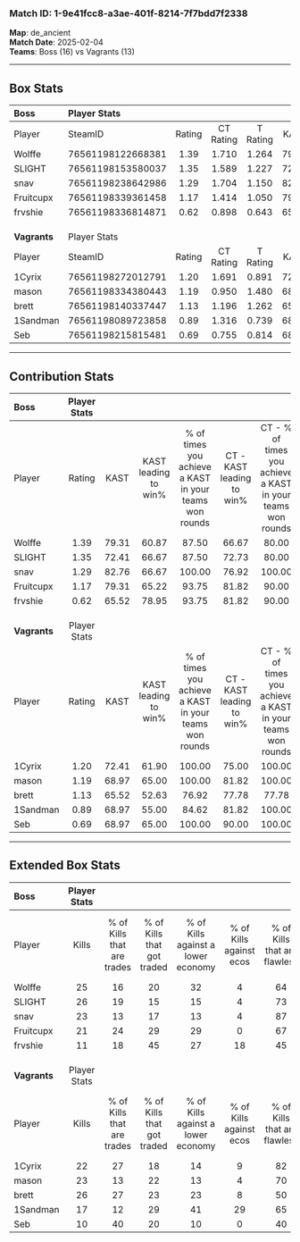 ### Match ID: 1-9e41fcc8-a3ae-401f-8214-7f7bdd7f2338  
**Map**: de_ancient  
**Match Date**: 2025-02-04  
**Teams**: Boss (16) vs Vagrants (13)  

---  

## Box Stats  

| **Boss**     | Player Stats      |        |           |          |       |      |       |         |        |      |     |
| :- | :- | :-: | :-: | :-: | :-: | :-: | :-: | :-: | :-: | :-: | :-: |
| Player       | SteamID           | Rating | CT Rating | T Rating | KAST  | ADR  | Kills | Assists | Deaths | K/D  | HS% |
| Wolffe       | 76561198122668381 |  1.39  |   1.710   |  1.264   | 79.31 | 99.5 |  25   |    9    |   19   | 1.32 | 60  |
| SLIGHT       | 76561198153580037 |  1.35  |   1.589   |  1.227   | 72.41 | 81.4 |  26   |    4    |   16   | 1.63 | 19  |
| snav         | 76561198238642986 |  1.29  |   1.704   |  1.150   | 82.76 | 77.8 |  23   |   10    |   19   | 1.21 | 43  |
| Fruitcupx    | 76561198339361458 |  1.17  |   1.414   |  1.050   | 79.31 | 80.0 |  21   |   10    |   21   | 1.00 | 52  |
| frvshie      | 76561198336814871 |  0.62  |   0.898   |  0.643   | 65.52 | 51.3 |  11   |    8    |   24   | 0.46 | 36  |
|              |                   |        |           |          |       |      |       |         |        |      |     |
|              |                   |        |           |          |       |      |       |         |        |      |     |
|              |                   |        |           |          |       |      |       |         |        |      |     |
| **Vagrants** | Player Stats      |        |           |          |       |      |       |         |        |      |     |
| Player       | SteamID           | Rating | CT Rating | T Rating | KAST  | ADR  | Kills | Assists | Deaths | K/D  | HS% |
| 1Cyrix       | 76561198272012791 |  1.20  |   1.691   |  0.891   | 72.41 | 82.8 |  22   |    7    |   18   | 1.22 | 27  |
| mason        | 76561198334380443 |  1.19  |   0.950   |  1.480   | 68.97 | 83.6 |  23   |    5    |   19   | 1.21 | 56  |
| brett        | 76561198140337447 |  1.13  |   1.196   |  1.262   | 65.52 | 77.1 |  26   |    3    |   24   | 1.08 | 23  |
| 1Sandman     | 76561198089723858 |  0.89  |   1.316   |  0.739   | 68.97 | 74.7 |  17   |    6    |   24   | 0.71 | 58  |
| Seb          | 76561198215815481 |  0.69  |   0.755   |  0.814   | 68.97 | 61.6 |  10   |    9    |   22   | 0.45 | 50  |
---  

## Contribution Stats  

| **Boss**     | Player Stats |       |                      |                                                        |                           |                                                             |                          |                                                            |
| :- | :-: | :-: | :-: | :-: | :-: | :-: | :-: | :-: |
| Player       |    Rating    | KAST  | KAST leading to win% | % of times you achieve a KAST in your teams won rounds | CT - KAST leading to win% | CT - % of times you achieve a KAST in your teams won rounds | T - KAST leading to win% | T - % of times you achieve a KAST in your teams won rounds |
| Wolffe       |     1.39     | 79.31 |        60.87         |                         87.50                          |           66.67           |                            80.00                            |          54.55           |                           100.00                           |
| SLIGHT       |     1.35     | 72.41 |        66.67         |                         87.50                          |           72.73           |                            80.00                            |          60.00           |                           100.00                           |
| snav         |     1.29     | 82.76 |        66.67         |                         100.00                         |           76.92           |                           100.00                            |          54.55           |                           100.00                           |
| Fruitcupx    |     1.17     | 79.31 |        65.22         |                         93.75                          |           81.82           |                            90.00                            |          50.00           |                           100.00                           |
| frvshie      |     0.62     | 65.52 |        78.95         |                         93.75                          |           81.82           |                            90.00                            |          75.00           |                           100.00                           |
|              |              |       |                      |                                                        |                           |                                                             |                          |                                                            |
|              |              |       |                      |                                                        |                           |                                                             |                          |                                                            |
|              |              |       |                      |                                                        |                           |                                                             |                          |                                                            |
| **Vagrants** | Player Stats |       |                      |                                                        |                           |                                                             |                          |                                                            |
| Player       |    Rating    | KAST  | KAST leading to win% | % of times you achieve a KAST in your teams won rounds | CT - KAST leading to win% | CT - % of times you achieve a KAST in your teams won rounds | T - KAST leading to win% | T - % of times you achieve a KAST in your teams won rounds |
| 1Cyrix       |     1.20     | 72.41 |        61.90         |                         100.00                         |           75.00           |                           100.00                            |          44.44           |                           100.00                           |
| mason        |     1.19     | 68.97 |        65.00         |                         100.00                         |           81.82           |                           100.00                            |          44.44           |                           100.00                           |
| brett        |     1.13     | 65.52 |        52.63         |                         76.92                          |           77.78           |                            77.78                            |          30.00           |                           75.00                            |
| 1Sandman     |     0.89     | 68.97 |        55.00         |                         84.62                          |           81.82           |                           100.00                            |          22.22           |                           50.00                            |
| Seb          |     0.69     | 68.97 |        65.00         |                         100.00                         |           90.00           |                           100.00                            |          40.00           |                           100.00                           |
---  

## Extended Box Stats  

| **Boss**     | Player Stats |                            |                            |                                    |                         |                              |                                 |        |                             |                                     |                          |                               |                            |
| :- | :-: | :-: | :-: | :-: | :-: | :-: | :-: | :-: | :-: | :-: | :-: | :-: | :-: |
| Player       |    Kills     | % of Kills that are trades | % of Kills that got traded | % of Kills against a lower economy | % of Kills against ecos | % of Kills that are flawless | % of Kills that are close duels | Deaths | % of Deaths that get traded | % of Deaths against a lower economy | % of Deaths against ecos | % of Deaths that are flawless | % of Deaths that are close |
| Wolffe       |      25      |             16             |             20             |                 32                 |            4            |              64              |                8                |   19   |             26              |                 16                  |            0             |              47               |             5              |
| SLIGHT       |      26      |             19             |             15             |                 15                 |            4            |              73              |                0                |   16   |             19              |                 19                  |            0             |              75               |             0              |
| snav         |      23      |             13             |             17             |                 13                 |            4            |              87              |                9                |   19   |             16              |                 16                  |            0             |              68               |             5              |
| Fruitcupx    |      21      |             24             |             29             |                 29                 |            0            |              67              |               14                |   21   |             14              |                 24                  |            5             |              57               |             10             |
| frvshie      |      11      |             18             |             45             |                 27                 |           18            |              45              |                9                |   24   |             33              |                  8                  |            0             |              71               |             0              |
|              |              |                            |                            |                                    |                         |                              |                                 |        |                             |                                     |                          |                               |                            |
|              |              |                            |                            |                                    |                         |                              |                                 |        |                             |                                     |                          |                               |                            |
|              |              |                            |                            |                                    |                         |                              |                                 |        |                             |                                     |                          |                               |                            |
| **Vagrants** | Player Stats |                            |                            |                                    |                         |                              |                                 |        |                             |                                     |                          |                               |                            |
| Player       |    Kills     | % of Kills that are trades | % of Kills that got traded | % of Kills against a lower economy | % of Kills against ecos | % of Kills that are flawless | % of Kills that are close duels | Deaths | % of Deaths that get traded | % of Deaths against a lower economy | % of Deaths against ecos | % of Deaths that are flawless | % of Deaths that are close |
| 1Cyrix       |      22      |             27             |             18             |                 14                 |            9            |              82              |                0                |   18   |             28              |                 11                  |            0             |              67               |             17             |
| mason        |      23      |             13             |             22             |                 13                 |            4            |              70              |                0                |   19   |              5              |                 11                  |            0             |              74               |             0              |
| brett        |      26      |             27             |             23             |                 23                 |            8            |              50              |                0                |   24   |             21              |                 13                  |            0             |              75               |             4              |
| 1Sandman     |      17      |             12             |             29             |                 41                 |           29            |              65              |               18                |   24   |             33              |                 13                  |            4             |              71               |             13             |
| Seb          |      10      |             40             |             20             |                 10                 |            0            |              40              |               10                |   22   |             23              |                 14                  |            0             |              55               |             5              |
